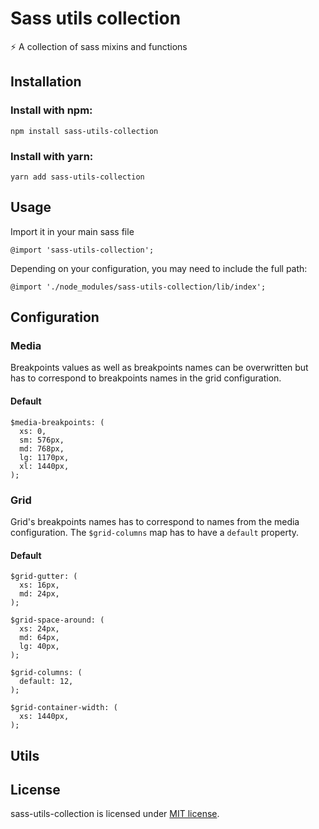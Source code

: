 # Sass utils collection
:zap: A collection of sass mixins and functions 

## Installation

### Install with npm:
```
npm install sass-utils-collection
```

### Install with yarn:
```
yarn add sass-utils-collection
```

## Usage
Import it in your main sass file

```
@import 'sass-utils-collection';
```

Depending on your configuration, you may need to include the full path:

```
@import './node_modules/sass-utils-collection/lib/index';
```

## Configuration
### Media
Breakpoints values as well as breakpoints names can be overwritten 
but has to correspond to breakpoints names in the grid configuration.
#### Default
```
$media-breakpoints: (
  xs: 0,
  sm: 576px,
  md: 768px,
  lg: 1170px,
  xl: 1440px,
);
```
### Grid
Grid's breakpoints names has to correspond to names from the media configuration.
The `$grid-columns` map has to have a `default` property.

#### Default
```
$grid-gutter: (
  xs: 16px,
  md: 24px,
);

$grid-space-around: (
  xs: 24px,
  md: 64px,
  lg: 40px,
);

$grid-columns: (
  default: 12,
);

$grid-container-width: (
  xs: 1440px,
);
```

## Utils

## License
sass-utils-collection is licensed under [MIT license](https://opensource.org/licenses/MIT).
